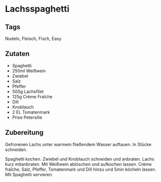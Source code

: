 # Lachsspaghetti

## Tags
 
Nudeln, Fleisch, Fisch, Easy

## Zutaten 
 - Spaghetti 
 - 250ml Weißwein 
 - Zwiebel
 - Salz
 - Pfeffer
 - 500g Lachsfilet 
 - 125g Crème Fraîche
 - Dill
 - Knoblauch
 - 2 EL Tomatenmark 
 - Prise Petersilie

 ## Zubereitung 

 Gefrorenen Lachs unter warmem fließendem Wasser auftauen. 
 In Stücke schneiden. 

 Spaghetti kochen.
 Zwiebel und Knoblauch schneiden und anbraten.
 Lachs kurz mitanbraten.
 Mit Weißwein ablöschen und aufkochen lassen.
 Crème fraîche, Salz, Pfeffer, Tomatenmark und Dill hinzu und 5min köcheln lassen.
 Mit Spaghetti servieren. 
